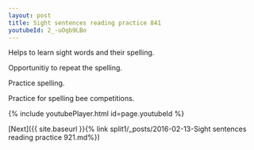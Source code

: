 ```yaml
---
layout: post
title: Sight sentences reading practice 841
youtubeId: 2_-uOqb9LBo
---
```

 
 
Helps to learn sight words and their spelling.

Opportunitiy to repeat the spelling. 

Practice spelling. 
 
Practice for spelling bee competitions. 
 
{% include youtubePlayer.html id=page.youtubeId %}
 
 

[Next]({{ site.baseurl }}{% link  split1/_posts/2016-02-13-Sight sentences reading practice 921.md%})
 
